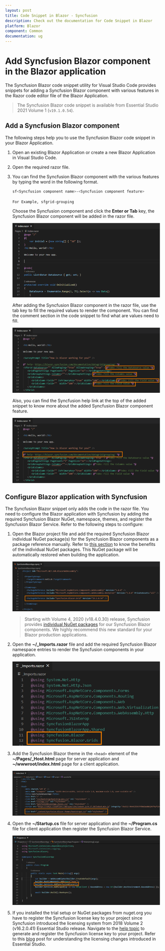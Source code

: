 ```yaml
---
layout: post
title: Code Snippet in Blazor - Syncfusion
description: Check out the documentation for Code Snippet in Blazor
platform: Blazor
component: Common
documentation: ug
---
```


# Add Syncfusion Blazor component in the Blazor application

The Syncfusion Blazor code snippet utility for Visual Studio Code provides snippets for adding a Syncfusion Blazor component with various features in the Razor code editor file of the Blazor Application.

   > The Syncfusion Blazor code snippet is available from Essential Studio 2021 Volume 1 (`v19.1.0.54`).

## Add a Syncfusion Blazor component

The following steps help you to use the Syncfusion Blazor code snippet in your Blazor Application.

1. Open an existing Blazor Application or create a new Blazor Application in Visual Studio Code.

2. Open the required razor file.

3. You can find the Syncfusion Blazor component with the various features by typing the word in the following format.

    ```bash
    sf<Syncfusion component name>-<Syncfusion component feature>

    For Example, sfgrid-grouping
    ```
    Choose the Syncfusion component and click the **Enter or Tab** key, the Syncfusion Blazor component will be added in the razor file.

    ![Code Snippet](../images/codesnippet.gif)

    After adding the Syncfusion Blazor component in the razor file, use the tab key to fill the required values to render the component. You can find the comment section in the code snippet to find what are values need to fill.

    ![Comment](../images/Comment.png)

    Also, you can find the Syncfusion help link at the top of the added snippet to know more about the added Syncfusion Blazor component feature.

    ![Help](../images/Help.png)

## Configure Blazor application with Syncfusion

The Syncfusion Blazor snippet only adds the code in the razor file. You need to configure the Blazor application with Syncfusion by adding the required Syncfusion Blazor NuGet, namespace, themes, and register the Syncfusion Blazor Service. Refer to the following steps to configure:

1. Open the Blazor project file and add the required Syncfusion Blazor individual NuGet package(s) for the Syncfusion Blazor components as a package reference manually. Refer to [this section](https://blazor.syncfusion.com/documentation/nuget-packages/#benefits-of-using-individual-nuget-packages) to know the benefits of the individual NuGet packages. This NuGet package will be automatically restored when building the application.

    ![NuGet Package](../images/NuGet-Snippet.png)

    > Starting with Volume 4, 2020 (v18.4.0.30) release, Syncfusion provides [individual NuGet packages](https://blazor.syncfusion.com/documentation/nuget-packages/) for our Syncfusion Blazor components. We highly recommend this new standard for your Blazor production applications.

2. Open the **~/_Imports.razor** file and add the required Syncfusion Blazor namespace entries to render the Syncfusion components in your application.

    ![Namespace](../images/Namespace-Snippet.png)

3. Add the Syncfusion Blazor theme in the `<head>` element of the **~/Pages/_Host.html** page for server application and **~/wwwroot/index.html** page for a client application.

    ![Themes](../images/Themes-Snippet.png)

4. Open the **~/Startup.cs** file for server application and the **~/Program.cs** file for client application then register the Syncfusion Blazor Service.

    ![Syncfusion Configuration](../images/Configuration-Snippet.png)

5. If you installed the trial setup or NuGet packages from nuget.org you have to register the Syncfusion license key to your project since Syncfusion introduced the licensing system from 2018 Volume 2 (v16.2.0.41) Essential Studio release. Navigate to the [help topic](https://help.syncfusion.com/common/essential-studio/licensing/license-key#how-to-generate-syncfusion-license-key) to generate and register the Syncfusion license key to your project. Refer to this [blog](https://blog.syncfusion.com/post/Whats-New-in-2018-Volume-2-Licensing-Changes-in-the-1620x-Version-of-Essential-Studio.aspx?_ga=2.11237684.1233358434.1587355730-230058891.1567654773) post for understanding the licensing changes introduced in Essential Studio.